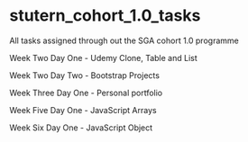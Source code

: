 # stutern_cohort_1.0_tasks
All tasks assigned through out the SGA cohort 1.0 programme

Week Two Day One - Udemy Clone, Table and List

Week Two Day Two - Bootstrap Projects

Week Three Day One - Personal portfolio

Week Five Day One - JavaScript Arrays

Week Six Day One - JavaScript Object

